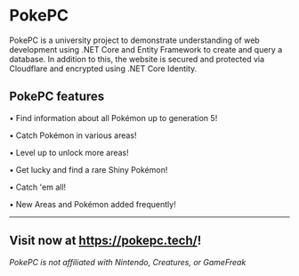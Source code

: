 # PokePC
PokePC is a university project to demonstrate understanding of web development using .NET Core and Entity Framework to create and query a database.
In addition to this, the website is secured and protected via Cloudflare and encrypted using .NET Core Identity.


PokePC features 
--------------------------------------------
• Find information about all Pokémon up to generation 5!

• Catch Pokémon in various areas!

• Level up to unlock more areas!

• Get lucky and find a rare Shiny Pokémon!

• Catch 'em all!

• New Areas and Pokémon added frequently!

-------------------------

Visit now at https://pokepc.tech/!
-----------------


*PokePC is not affiliated with Nintendo, Creatures, or GameFreak*
